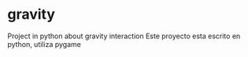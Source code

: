 # gravity
Project in python about gravity interaction
Este proyecto esta escrito en python, utiliza pygame
